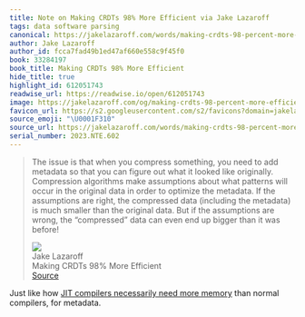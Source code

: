 ```yaml
---
title: Note on Making CRDTs 98% More Efficient via Jake Lazaroff
tags: data software parsing
canonical: https://jakelazaroff.com/words/making-crdts-98-percent-more-efficient/
author: Jake Lazaroff
author_id: fcca7fad49b1ed47af660e558c9f45f0
book: 33284197
book_title: Making CRDTs 98% More Efficient
hide_title: true
highlight_id: 612051743
readwise_url: https://readwise.io/open/612051743
image: https://jakelazaroff.com/og/making-crdts-98-percent-more-efficient.png
favicon_url: https://s2.googleusercontent.com/s2/favicons?domain=jakelazaroff.com
source_emoji: "\U0001F310"
source_url: https://jakelazaroff.com/words/making-crdts-98-percent-more-efficient/#:~:text=The%20issue%20is,it%20was%20before%21
serial_number: 2023.NTE.602
---
```

> The issue is that when you compress something, you need to add metadata so that you can figure out what it looked like originally. Compression algorithms make assumptions about what patterns will occur in the original data in order to optimize the metadata. If the assumptions are right, the compressed data (including the metadata) is much smaller than the original data. But if the assumptions are wrong, the “compressed” data can even end up bigger than it was before!
> <div class="quoteback-footer"><div class="quoteback-avatar"><img class="mini-favicon" src="https://s2.googleusercontent.com/s2/favicons?domain=jakelazaroff.com"></div><div class="quoteback-metadata"><div class="metadata-inner"><span style="display:none">FROM:</span><div aria-label="Jake Lazaroff" class="quoteback-author"> Jake Lazaroff</div><div aria-label="Making CRDTs 98% More Efficient" class="quoteback-title"> Making CRDTs 98% More Efficient</div></div></div><div class="quoteback-backlink"><a target="_blank" aria-label="go to the full text of this quotation" rel="noopener" href="https://jakelazaroff.com/words/making-crdts-98-percent-more-efficient/#:~:text=The%20issue%20is,it%20was%20before%21" class="quoteback-arrow"> Source</a></div></div>

Just like how [JIT compilers necessarily need more memory](https://notes.joshbeckman.org/notes/458555969) than normal compilers, for metadata.